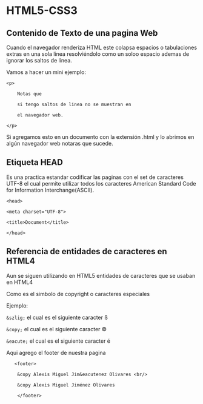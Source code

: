# HTML5-CSS3
## Contenido de Texto de una pagina Web

Cuando el navegador renderiza HTML este colapsa espacios o tabulaciones extras en una sola linea resolviéndolo como un soloo espacio ademas de ignorar los saltos de linea.

Vamos a hacer un mini ejemplo:

   `<p>`

        Notas que

        si tengo saltos de linea no se muestran en

        el navegador web.

  `</p>`

Si agregamos esto en un documento con la extensión .html y lo abrimos en algún navegador web notaras que sucede.

## Etiqueta HEAD

Es una practica estandar codificar las paginas con el set de caracteres UTF-8 el cual permite utilizar todos los caracteres  American Standard Code for Information Interchange(ASCII).

`<head>`

    <meta charset="UTF-8">

    <title>Document</title>

`</head>`

## Referencia de entidades de caracteres en HTML4

Aun se siguen utilizando en HTML5 entidades de caracteres que se usaban en HTML4

Como es el simbolo de copyright o caracteres especiales

Ejemplo:

`&szlig;` el cual es el siguiente caracter ß

`&copy;` el cual es el siguiente caracter ©

`&eacute;` el cual es el siguiente caracter é

Aqui agrego el footer de nuestra pagina

`   <footer>`

        &copy Alexis Miguel Jim&eacutenez Olivares <br/>

        &copy Alexis Miguel Jiménez Olivares

`    </footer>`
